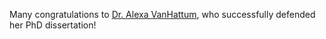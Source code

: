 Many congratulations to [Dr. Alexa VanHattum][alexa], who successfully defended her PhD dissertation!

[alexa]: https://www.cs.cornell.edu/~avh/
